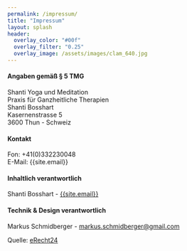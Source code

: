 ```yaml
---
permalink: /impressum/
title: "Impressum"
layout: splash
header:
  overlay_color: "#00f"
  overlay_filter: "0.25"
  overlay_image: /assets/images/clam_640.jpg
---
```



#### Angaben gem&auml;&szlig; &sect; 5 TMG
Shanti Yoga und Meditation<br>
Praxis für Ganzheitliche Therapien<br>
Shanti Bosshart<br>
Kasernenstrasse 5<br>
3600 Thun - Schweiz

#### Kontakt
Fon: +41(0)332230048<br>
E-Mail: {{site.email}}

#### Inhaltlich verantwortlich
Shanti Bosshart - <a href="mailto:{{site.email}}">{{site.email}}</a>

#### Technik & Design verantwortlich
Markus Schmidberger - <a href="mailto:markus.schmidberger@gmail.com">markus.schmidberger@gmail.com</a>

Quelle: <a href="https://www.e-recht24.de">eRecht24</a>
